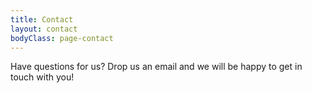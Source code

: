 ```yaml
---
title: Contact
layout: contact
bodyClass: page-contact
---
```


Have questions for us? Drop us an email and we will be happy to get in touch with you!